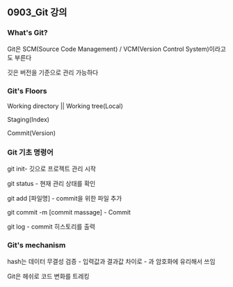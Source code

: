 ## 0903_Git 강의



### What's Git?

Git은 SCM(Source Code Management) / VCM(Version Control System)이라고도 부른다

깃은 버전을 기준으로 관리 가능하다



### Git's Floors

Working directory || Working tree(Local) 

Staging(Index) 

Commit(Version)



### Git 기초 명령어

git init- 깃으로 프로젝트 관리 시작 

git status - 현재 관리 상태를 확인

git add [파일명] - commit을 위한 파일 추가

git commit -m [commit massage] - Commit

git log - commit 히스토리를 출력



### Git's mechanism

hash는 데이터 무결성 검증 - 입력값과 결과값 차이로 - 과 암호화에 유리해서 쓰임

Git은 헤쉬로 코드 변화를 트레킹